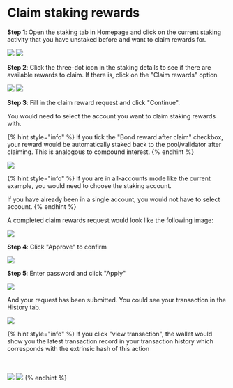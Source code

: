 # Claim staking rewards

**Step 1**: Open the staking tab in Homepage and click on the current staking activity that you have unstaked before and want to claim rewards for.

![](<../../.gitbook/assets/image (11) (1).png>) ![](<../../.gitbook/assets/image (10) (1).png>)

**Step 2**: Click the three-dot icon in the staking details to see if there are available rewards to claim. If there is, click on the "Claim rewards" option

![](<../../.gitbook/assets/image (4) (2).png>) ![](<../../.gitbook/assets/image (8) (6).png>)

**Step 3**: Fill in the claim reward request and click "Continue".&#x20;



You would need to select the account you want to claim staking rewards with.&#x20;

{% hint style="info" %}
If you tick the "Bond reward after claim" checkbox, your reward would be automatically staked back to the pool/validator after claiming. This is analogous to compound interest.&#x20;
{% endhint %}

![](<../../.gitbook/assets/image (15) (5).png>)

{% hint style="info" %}
If you are in all-accounts mode like the current example, you would need to choose the staking account.&#x20;

If you have already been in a single account, you would not have to select account.
{% endhint %}

A completed claim rewards request would look like the following image:

![](<../../.gitbook/assets/image (12) (4).png>)

**Step 4**: Click "Approve" to confirm&#x20;

![](<../../.gitbook/assets/image (269).png>)

**Step 5**: Enter password and click "Apply"

![](<../../.gitbook/assets/image (7).png>)

And your request has been submitted. You could see your transaction in the History tab.

![](<../../.gitbook/assets/image (5) (1).png>)

{% hint style="info" %}
If you click "view transaction", the wallet would show you the latest transaction record in your transaction history which corresponds with the extrinsic hash of this action

\
\
![](<../../.gitbook/assets/image (16) (1) (3).png>) ![](<../../.gitbook/assets/image (9).png>)
{% endhint %}

